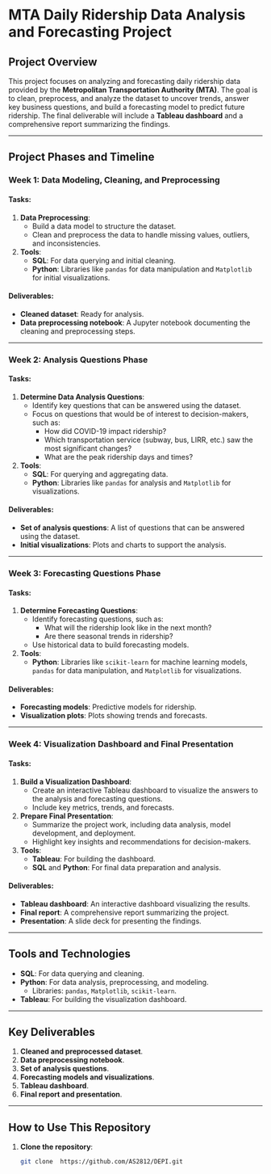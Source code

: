 # MTA Daily Ridership Data Analysis and Forecasting Project

## Project Overview
This project focuses on analyzing and forecasting daily ridership data provided by the **Metropolitan Transportation Authority (MTA)**. The goal is to clean, preprocess, and analyze the dataset to uncover trends, answer key business questions, and build a forecasting model to predict future ridership. The final deliverable will include a **Tableau dashboard** and a comprehensive report summarizing the findings.

---

## Project Phases and Timeline

### **Week 1: Data Modeling, Cleaning, and Preprocessing**
#### Tasks:
1. **Data Preprocessing**:
   - Build a data model to structure the dataset.
   - Clean and preprocess the data to handle missing values, outliers, and inconsistencies.
2. **Tools**:
   - **SQL**: For data querying and initial cleaning.
   - **Python**: Libraries like `pandas` for data manipulation and `Matplotlib` for initial visualizations.

#### Deliverables:
- **Cleaned dataset**: Ready for analysis.
- **Data preprocessing notebook**: A Jupyter notebook documenting the cleaning and preprocessing steps.

---

### **Week 2: Analysis Questions Phase**
#### Tasks:
1. **Determine Data Analysis Questions**:
   - Identify key questions that can be answered using the dataset.
   - Focus on questions that would be of interest to decision-makers, such as:
     - How did COVID-19 impact ridership?
     - Which transportation service (subway, bus, LIRR, etc.) saw the most significant changes?
     - What are the peak ridership days and times?
2. **Tools**:
   - **SQL**: For querying and aggregating data.
   - **Python**: Libraries like `pandas` for analysis and `Matplotlib` for visualizations.

#### Deliverables:
- **Set of analysis questions**: A list of questions that can be answered using the dataset.
- **Initial visualizations**: Plots and charts to support the analysis.

---

### **Week 3: Forecasting Questions Phase**
#### Tasks:
1. **Determine Forecasting Questions**:
   - Identify forecasting questions, such as:
     - What will the ridership look like in the next month?
     - Are there seasonal trends in ridership?
   - Use historical data to build forecasting models.
2. **Tools**:
   - **Python**: Libraries like `scikit-learn` for machine learning models, `pandas` for data manipulation, and `Matplotlib` for visualizations.

#### Deliverables:
- **Forecasting models**: Predictive models for ridership.
- **Visualization plots**: Plots showing trends and forecasts.

---

### **Week 4: Visualization Dashboard and Final Presentation**
#### Tasks:
1. **Build a Visualization Dashboard**:
   - Create an interactive Tableau dashboard to visualize the answers to the analysis and forecasting questions.
   - Include key metrics, trends, and forecasts.
2. **Prepare Final Presentation**:
   - Summarize the project work, including data analysis, model development, and deployment.
   - Highlight key insights and recommendations for decision-makers.
3. **Tools**:
   - **Tableau**: For building the dashboard.
   - **SQL** and **Python**: For final data preparation and analysis.

#### Deliverables:
- **Tableau dashboard**: An interactive dashboard visualizing the results.
- **Final report**: A comprehensive report summarizing the project.
- **Presentation**: A slide deck for presenting the findings.

---

## Tools and Technologies
- **SQL**: For data querying and cleaning.
- **Python**: For data analysis, preprocessing, and modeling.
  - Libraries: `pandas`, `Matplotlib`, `scikit-learn`.
- **Tableau**: For building the visualization dashboard.

---

## Key Deliverables
1. **Cleaned and preprocessed dataset**.
2. **Data preprocessing notebook**.
3. **Set of analysis questions**.
4. **Forecasting models and visualizations**.
5. **Tableau dashboard**.
6. **Final report and presentation**.

---

## How to Use This Repository
1. **Clone the repository**:
   ```bash
   git clone  https://github.com/AS2812/DEPI.git

